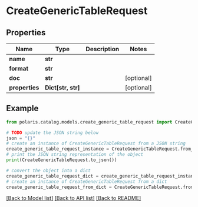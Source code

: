 <!--

 Licensed to the Apache Software Foundation (ASF) under one
 or more contributor license agreements.  See the NOTICE file
 distributed with this work for additional information
 regarding copyright ownership.  The ASF licenses this file
 to you under the Apache License, Version 2.0 (the
 "License"); you may not use this file except in compliance
 with the License.  You may obtain a copy of the License at

   http://www.apache.org/licenses/LICENSE-2.0

 Unless required by applicable law or agreed to in writing,
 software distributed under the License is distributed on an
 "AS IS" BASIS, WITHOUT WARRANTIES OR CONDITIONS OF ANY
 KIND, either express or implied.  See the License for the
 specific language governing permissions and limitations
 under the License.

-->
# CreateGenericTableRequest


## Properties

Name | Type | Description | Notes
------------ | ------------- | ------------- | -------------
**name** | **str** |  | 
**format** | **str** |  | 
**doc** | **str** |  | [optional] 
**properties** | **Dict[str, str]** |  | [optional] 

## Example

```python
from polaris.catalog.models.create_generic_table_request import CreateGenericTableRequest

# TODO update the JSON string below
json = "{}"
# create an instance of CreateGenericTableRequest from a JSON string
create_generic_table_request_instance = CreateGenericTableRequest.from_json(json)
# print the JSON string representation of the object
print(CreateGenericTableRequest.to_json())

# convert the object into a dict
create_generic_table_request_dict = create_generic_table_request_instance.to_dict()
# create an instance of CreateGenericTableRequest from a dict
create_generic_table_request_from_dict = CreateGenericTableRequest.from_dict(create_generic_table_request_dict)
```
[[Back to Model list]](../README.md#documentation-for-models) [[Back to API list]](../README.md#documentation-for-api-endpoints) [[Back to README]](../README.md)


